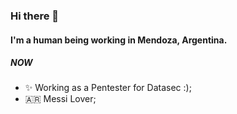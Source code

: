 ### Hi there 👋

#### I'm a human being working in Mendoza, Argentina.

##### NOW

- ✨ Working as a Pentester for Datasec :);
- 🇦🇷 Messi Lover;

